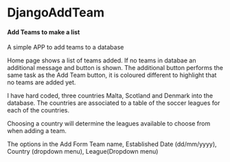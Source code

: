 # DjangoAddTeam
#### Add Teams to make a list

A simple APP to add teams to a database

Home page shows a list of teams added. If no teams in databae an additional message and button is shown.
The additional button performs the same task as the Add Team button, it is coloured different to highlight that no teams are added yet.

I have hard coded, three countries Malta, Scotland and Denmark into the database.
The countries are associated to a table of the soccer leagues for each of the countries.

Choosing a country will determine the leagues available to choose from when adding a team.

The options in the Add Form
Team name, Established Date (dd/mm/yyyy), Country (dropdown menu), League(Dropdown menu)

